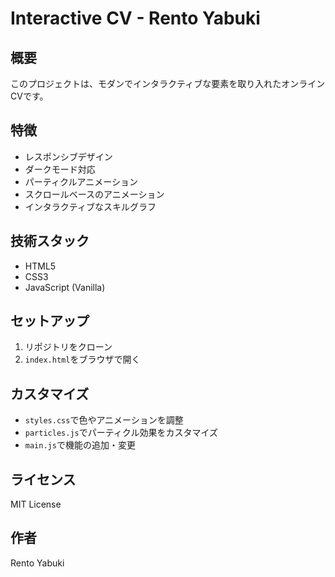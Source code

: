 # Interactive CV - Rento Yabuki

## 概要
このプロジェクトは、モダンでインタラクティブな要素を取り入れたオンラインCVです。

## 特徴
- レスポンシブデザイン
- ダークモード対応
- パーティクルアニメーション
- スクロールベースのアニメーション
- インタラクティブなスキルグラフ

## 技術スタック
- HTML5
- CSS3
- JavaScript (Vanilla)

## セットアップ
1. リポジトリをクローン
2. `index.html`をブラウザで開く

## カスタマイズ
- `styles.css`で色やアニメーションを調整
- `particles.js`でパーティクル効果をカスタマイズ
- `main.js`で機能の追加・変更

## ライセンス
MIT License

## 作者
Rento Yabuki
